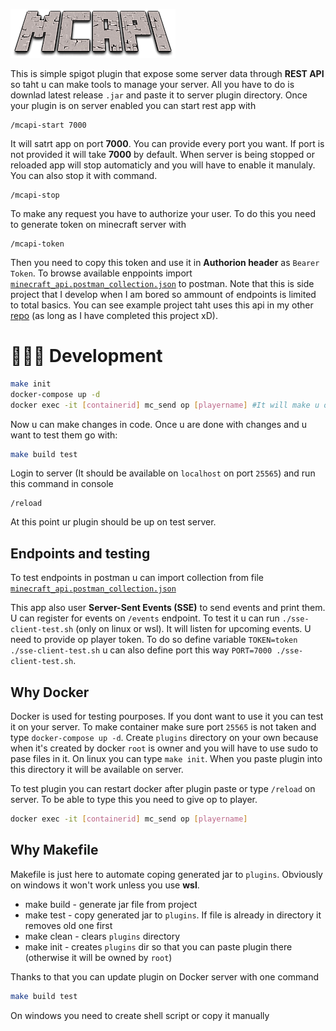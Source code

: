 ![](./extras/logo.png)

This is simple spigot plugin that expose some server data through **REST API** so taht u can make tools to manage your server. All you have to do is downlad latest release `.jar` and paste it to server plugin directory. Once your plugin is on server enabled you can start rest app with

```minecratf
/mcapi-start 7000
```

It will satrt app on port **7000**. You can provide every port you want. If port is not provided it will take **7000** by default. When server is being stopped or reloaded app will stop automaticly and you will have to enable it manulaly. You can also stop it with command.

```minecratf
/mcapi-stop
```

To make any request you have to authorize your user. To do this you need to generate token on minecraft server with

```minecratf
/mcapi-token
```

Then you need to copy this token and use it in **Authorion header** as `Bearer Token`. To browse available enppoints import [`minecraft_api.postman_collection.json`](./extras/minecraft_api.postman_collection.json) to postman. Note that this is side project that I develop when I am bored so ammount of endpoints is limited to total basics. You can see example project taht uses this api in my other [repo](https://github.com/filipizydorczyk/minecraft-spigot-manager) (as long as I have completed this project xD).

# 👩🏽‍🔧 Development

```sh
make init
docker-compose up -d
docker exec -it [containerid] mc_send op [playername] #It will make u op in order to performe /reload command to enable plugin
```

Now u can make changes in code. Once u are done with changes and u want to test them go with:

```sh
make build test
```

Login to server (It should be available on `localhost` on port `25565`) and run this command in console

```
/reload
```

At this point ur plugin should be up on test server.

## Endpoints and testing

To test endpoints in postman u can import collection from file [`minecraft_api.postman_collection.json`](./extras/minecraft_api.postman_collection.json)

This app also user **Server-Sent Events (SSE)** to send events and print them. U can register for events on `/events` endpoint. To test it u can run `./sse-client-test.sh` (only on linux or wsl). It will listen for upcoming events. U need to provide op player token. To do so define variable `TOKEN=token ./sse-client-test.sh` u can also define port this way `PORT=7000 ./sse-client-test.sh`.

## Why Docker

Docker is used for testing pourposes. If you dont want to use it you can test it on your server.
To make container make sure port `25565` is not taken and type `docker-compose up -d`.
Create `plugins` directory on your own because when it's created by docker `root` is owner and you will have to use sudo to pase files in it.
On linux you can type `make init`.
When you paste plugin into this directory it will be available on server.

To test plugin you can restart docker after plugin paste or type `/reload` on server. To be able to type this you need to give op to player.

```bash
docker exec -it [containerid] mc_send op [playername]
```

## Why Makefile

Makefile is just here to automate coping generated jar to `plugins`. Obviously on windows it won't work unless you use **wsl**.

-   make build - generate jar file from project
-   make test - copy generated jar to `plugins`. If file is already in directory it removes old one first
-   make clean - clears `plugins` directory
-   make init - creates `plugins` dir so that you can paste plugin there (otherwise it will be owned by `root`)

Thanks to that you can update plugin on Docker server with one command

```bash
make build test
```

On windows you need to create shell script or copy it manually

